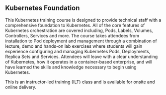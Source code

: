 ## Kubernetes Foundation

This Kubernetes training course is designed to provide technical staff with a comprehensive foundation to Kubernetes. All of the core features of Kubernetes orchestration are covered including, Pods, Labels, Volumes, Controllers, Services and more. The course takes attendees from installation to Pod deployment and management through a combination of lecture, demo and hands-on lab exercises where students will gain experience configuring and managing Kubernetes Pods, Deployments, Replica Sets and Services. Attendees will leave with a clear understanding of Kubernetes, how it operates in a container-based enterprise, and will have learned the skills and knowledge necessary to begin using Kubernetes.

This is an instructor-led training (ILT) class and is available for onsite and online delivery.
